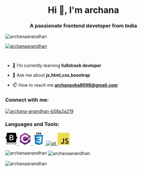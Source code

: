 
<!---
archanaanandhan/archanaanandhan is a ✨ special ✨ repository because its `README.md` (this file) appears on your GitHub profile.
You can click the Preview link to take a look at your changes.
--->
<h1 align="center">Hi 👋, I'm archana</h1>
<h3 align="center">A passionate frontend developer from India</h3>

<p align="left"> <img src="https://komarev.com/ghpvc/?username=archanaanandhan&label=Profile%20views&color=0e75b6&style=flat" alt="archanaanandhan" /> </p>

<p align="left"> <a href="https://github.com/ryo-ma/github-profile-trophy"><img src="https://github-profile-trophy.vercel.app/?username=archanaanandhan" alt="archanaanandhan" /></a> </p>

<p align="left"> <a href="https://twitter.com/" target="blank"><img src="https://img.shields.io/twitter/follow/?logo=twitter&style=for-the-badge" alt="" /></a> </p>

- 🌱 I’m currently learning **fullstrack devloper**

- 💬 Ask me about **js,html,css,bsootrap**

- 📫 How to reach me **archanavba8698@gmail.com**

<h3 align="left">Connect with me:</h3>
<p align="left">
<a href="https://linkedin.com/in/archana-anandhan-b58a2a219" target="blank"><img align="center" src="https://raw.githubusercontent.com/rahuldkjain/github-profile-readme-generator/master/src/images/icons/Social/linked-in-alt.svg" alt="archana-anandhan-b58a2a219" height="30" width="40" /></a>
</p>

<h3 align="left">Languages and Tools:</h3>
<p align="left"> <a href="https://getbootstrap.com" target="_blank" rel="noreferrer"> <img src="https://raw.githubusercontent.com/devicons/devicon/master/icons/bootstrap/bootstrap-plain-wordmark.svg" alt="bootstrap" width="40" height="40"/> </a> <a href="https://www.w3schools.com/cs/" target="_blank" rel="noreferrer"> <img src="https://raw.githubusercontent.com/devicons/devicon/master/icons/csharp/csharp-original.svg" alt="csharp" width="40" height="40"/> </a> <a href="https://www.w3schools.com/css/" target="_blank" rel="noreferrer"> <img src="https://raw.githubusercontent.com/devicons/devicon/master/icons/css3/css3-original-wordmark.svg" alt="css3" width="40" height="40"/> </a> <a href="https://git-scm.com/" target="_blank" rel="noreferrer"> <img src="https://www.vectorlogo.zone/logos/git-scm/git-scm-icon.svg" alt="git" width="40" height="40"/> </a> <a href="https://developer.mozilla.org/en-US/docs/Web/JavaScript" target="_blank" rel="noreferrer"> <img src="https://raw.githubusercontent.com/devicons/devicon/master/icons/javascript/javascript-original.svg" alt="javascript" width="40" height="40"/> </a> </p>

<p><img align="left" src="https://github-readme-stats.vercel.app/api/top-langs?username=archanaanandhan&show_icons=true&locale=en&layout=compact" alt="archanaanandhan" /></p>

<p>&nbsp;<img align="center" src="https://github-readme-stats.vercel.app/api?username=archanaanandhan&show_icons=true&locale=en" alt="archanaanandhan" /></p>

<p><img align="center" src="https://github-readme-streak-stats.herokuapp.com/?user=archanaanandhan&" alt="archanaanandhan" /></p>
